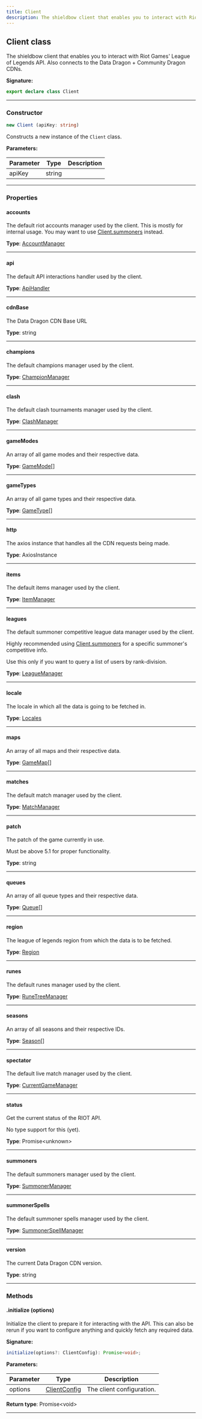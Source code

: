 ```yaml
---
title: Client
description: The shieldbow client that enables you to interact with Riot Games' League of Legends API. Also connects to the Data Dragon + Community Dragon CDNs.
---
```


## Client class

The shieldbow client that enables you to interact with Riot Games' League of Legends API. Also connects to the Data Dragon + Community Dragon CDNs.

**Signature:**

```ts
export declare class Client 
```

---

### Constructor

```ts
new Client (apiKey: string)
```

Constructs a new instance of the `Client` class.

**Parameters:**

| Parameter | Type | Description |
| --------- | ---- | ----------- |
| apiKey | string |  |
---

### Properties

#### accounts

The default riot accounts manager used by the client. This is mostly for internal usage. You may want to use [Client.summoners](/shieldbow/api/Client.md#summoners) instead.



**Type**: [AccountManager](/shieldbow/api/AccountManager.md)

---

#### api

The default API interactions handler used by the client.



**Type**: [ApiHandler](/shieldbow/api/ApiHandler.md)

---

#### cdnBase

The Data Dragon CDN Base URL



**Type**: string

---

#### champions

The default champions manager used by the client.



**Type**: [ChampionManager](/shieldbow/api/ChampionManager.md)

---

#### clash

The default clash tournaments manager used by the client.



**Type**: [ClashManager](/shieldbow/api/ClashManager.md)

---

#### gameModes

An array of all game modes and their respective data.



**Type**: [GameMode](/shieldbow/api/GameMode.md)[]

---

#### gameTypes

An array of all game types and their respective data.



**Type**: [GameType](/shieldbow/api/GameType.md)[]

---

#### http

The axios instance that handles all the CDN requests being made.



**Type**: AxiosInstance

---

#### items

The default items manager used by the client.



**Type**: [ItemManager](/shieldbow/api/ItemManager.md)

---

#### leagues

The default summoner competitive league data manager used by the client.


Highly recommended using [Client.summoners](/shieldbow/api/Client.md#summoners) for a specific summoner's competitive info.


Use this only if you want to query a list of users by rank-division.



**Type**: [LeagueManager](/shieldbow/api/LeagueManager.md)

---

#### locale

The locale in which all the data is going to be fetched in.



**Type**: [Locales](/shieldbow/api/Locales.md)

---

#### maps

An array of all maps and their respective data.



**Type**: [GameMap](/shieldbow/api/GameMap.md)[]

---

#### matches

The default match manager used by the client.



**Type**: [MatchManager](/shieldbow/api/MatchManager.md)

---

#### patch

The patch of the game currently in use.


Must be above 5.1 for proper functionality.



**Type**: string

---

#### queues

An array of all queue types and their respective data.



**Type**: [Queue](/shieldbow/api/Queue.md)[]

---

#### region

The league of legends region from which the data is to be fetched.



**Type**: [Region](/shieldbow/api/Region.md)

---

#### runes

The default runes manager used by the client.



**Type**: [RuneTreeManager](/shieldbow/api/RuneTreeManager.md)

---

#### seasons

An array of all seasons and their respective IDs.



**Type**: [Season](/shieldbow/api/Season.md)[]

---

#### spectator

The default live match manager used by the client.



**Type**: [CurrentGameManager](/shieldbow/api/CurrentGameManager.md)

---

#### status

Get the current status of the RIOT API.


No type support for this (yet).



**Type**: Promise\<unknown\>

---

#### summoners

The default summoners manager used by the client.



**Type**: [SummonerManager](/shieldbow/api/SummonerManager.md)

---

#### summonerSpells

The default summoner spells manager used by the client.



**Type**: [SummonerSpellManager](/shieldbow/api/SummonerSpellManager.md)

---

#### version

The current Data Dragon CDN version.



**Type**: string

---

### Methods

#### .initialize (options)

Initialize the client to prepare it for interacting with the API. This can also be rerun if you want to configure anything and quickly fetch any required data.




**Signature:**

```ts
initialize(options?: ClientConfig): Promise<void>;
```

**Parameters:**

| Parameter | Type | Description |
| --------- | ---- | ----------- |
| options | [ClientConfig](/shieldbow/api/ClientConfig.md) | The client configuration. |

**Return type**: Promise\<void\>

---

